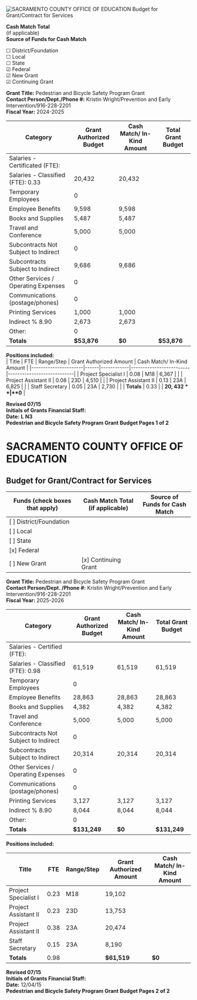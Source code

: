 <!-- Page 1 -->
![SACRAMENTO COUNTY OFFICE OF EDUCATION Budget for Grant/Contract for Services](https://via.placeholder.com/768x990.png?text=SACRAMENTO+COUNTY+OFFICE+OF+EDUCATION+Budget+for+Grant%2FContract+for+Services)

**Cash Match Total**  
(if applicable)  
**Source of Funds for Cash Match**  

☐ District/Foundation  
☐ Local  
☐ State  
☑ Federal  
☑ New Grant  
☑ Continuing Grant  

**Grant Title:** Pedestrian and Bicycle Safety Program Grant  
**Contact Person/Dept./Phone #:** Kristin Wright/Prevention and Early Intervention/916-228-2201  
**Fiscal Year:** 2024-2025  

| Category                                   | Grant Authorized Budget | Cash Match/ In-Kind Amount | Total Grant Budget |
|--------------------------------------------|-------------------------|----------------------------|--------------------|
| Salaries - Certificated (FTE):            |                         |                            |                    |
| Salaries - Classified (FTE): 0.33          | 20,432                  | 20,432                     |                    |
| Temporary Employees                         | 0                       |                            |                    |
| Employee Benefits                           | 9,598                   | 9,598                     |                    |
| Books and Supplies                          | 5,487                   | 5,487                     |                    |
| Travel and Conference                       | 5,000                   | 5,000                     |                    |
| Subcontracts Not Subject to Indirect       | 0                       |                            |                    |
| Subcontracts Subject to Indirect           | 9,686                   | 9,686                     |                    |
| Other Services / Operating Expenses         | 0                       |                            |                    |
| Communications (postage/phones)           | 0                       |                            |                    |
| Printing Services                           | 1,000                   | 1,000                     |                    |
| Indirect % 8.90                            | 2,673                   | 2,673                     |                    |
| Other:                                     | 0                       |                            |                    |
| **Totals**                                 | **$53,876**             | **$0**                     | **$53,876**        |

**Positions included:**  
| Title                | FTE  | Range/Step | Grant Authorized Amount | Cash Match/ In-Kind Amount |
|----------------------|------|------------|-------------------------|----------------------------|
| Project Specialist I  | 0.08 | M18        | 6,367                   |                            |
| Project Assistant II  | 0.08 | 23D        | 4,510                   |                            |
| Project Assistant II  | 0.13 | 23A        | 6,825                   |                            |
| Staff Secretary       | 0.05 | 23A        | 2,730                   |                            |
| **Totals**           | 0.33 |            | **$20,432**             | **$0**                     |

**Revised 07/15**  
**Initials of Grants Financial Staff:**  
**Date:**  **L** **N3**  
**Pedestrian and Bicycle Safety Program Grant Budget Pages 1 of 2**
<!-- Page 2 -->
# SACRAMENTO COUNTY OFFICE OF EDUCATION
## Budget for Grant/Contract for Services

| Funds (check boxes that apply) | Cash Match Total (if applicable) | Source of Funds for Cash Match |
|---------------------------------|----------------------------------|--------------------------------|
| [ ] District/Foundation          |                                  |                                |
| [ ] Local                       |                                  |                                |
| [ ] State                       |                                  |                                |
| [x] Federal                     |                                  |                                |
| [ ] New Grant                   | [x] Continuing Grant             |                                |

**Grant Title:** Pedestrian and Bicycle Safety Program Grant  
**Contact Person/Dept. /Phone #:** Kristin Wright/Prevention and Early Intervention/916-228-2201  
**Fiscal Year:** 2025-2026  

| Category                                   | Grant Authorized Budget | Cash Match/ In-Kind Amount | Total Grant Budget |
|--------------------------------------------|-------------------------|----------------------------|--------------------|
| Salaries - Certified (FTE):                |                         |                            |                    |
| Salaries - Classified (FTE): 0.98           | 61,519                  | 61,519                     | 61,519             |
| Temporary Employees                         | 0                       |                            |                    |
| Employee Benefits                           | 28,863                  | 28,863                     | 28,863             |
| Books and Supplies                          | 4,382                   | 4,382                      | 4,382              |
| Travel and Conference                       | 5,000                   | 5,000                      | 5,000              |
| Subcontracts Not Subject to Indirect       | 0                       |                            |                    |
| Subcontracts Subject to Indirect            | 20,314                  | 20,314                     | 20,314             |
| Other Services / Operating Expenses         | 0                       |                            |                    |
| Communications (postage/phones)           | 0                       |                            |                    |
| Printing Services                           | 3,127                   | 3,127                      | 3,127              |
| Indirect % 8.90                            | 8,044                   | 8,044                      | 8,044              |
| Other:                                      | 0                       |                            |                    |
| **Totals**                                  | **$131,249**           | **$0**                    | **$131,249**       |

**Positions included:**

| Title                | FTE  | Range/Step | Grant Authorized Amount | Cash Match/ In-Kind Amount |
|----------------------|------|------------|-------------------------|-----------------------------|
| Project Specialist I  | 0.23 | M18        | 19,102                  |                             |
| Project Assistant II  | 0.23 | 23D        | 13,753                  |                             |
| Project Assistant II  | 0.38 | 23A        | 20,474                  |                             |
| Staff Secretary       | 0.15 | 23A        | 8,190                   |                             |
| **Totals**           | 0.98 |            | **$61,519**             | **$0**                      |

**Revised 07/15**  
**Initials of Grants Financial Staff:**  
**Date:** 12/04/15  
**Pedestrian and Bicycle Safety Program Grant Budget Pages 2 of 2**
